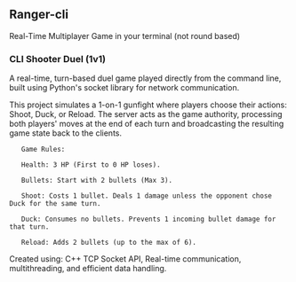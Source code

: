 ## Ranger-cli
Real-Time Multiplayer Game in your terminal (not round based)

### CLI Shooter Duel (1v1)

A real-time, turn-based duel game played directly from the command line, built using Python's socket library for network communication.

This project simulates a 1-on-1 gunfight where players choose their actions: Shoot, Duck, or Reload. The server acts as the game authority, processing both players' moves at the end of each turn and broadcasting the resulting game state back to the clients.

```
   Game Rules:
   
   Health: 3 HP (First to 0 HP loses).
   
   Bullets: Start with 2 bullets (Max 3).
   
   Shoot: Costs 1 bullet. Deals 1 damage unless the opponent chose Duck for the same turn.
   
   Duck: Consumes no bullets. Prevents 1 incoming bullet damage for that turn.
   
   Reload: Adds 2 bullets (up to the max of 6).
```

Created using: C++ TCP Socket API, Real-time communication, multithreading, and efficient data handling.
